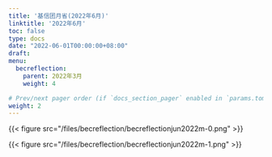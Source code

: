 ```yaml
---
title: '基信团月省(2022年6月)'
linktitle: '2022年6月'
toc: false
type: docs
date: "2022-06-01T00:00:00+08:00"
draft:
menu:
  becreflection:
    parent: 2022年3月
    weight: 4

# Prev/next pager order (if `docs_section_pager` enabled in `params.toml`)
weight: 2
---
```


{{< figure src="/files/becreflection/becreflectionjun2022m-0.png" >}}

{{< figure src="/files/becreflection/becreflectionjun2022m-1.png" >}}
